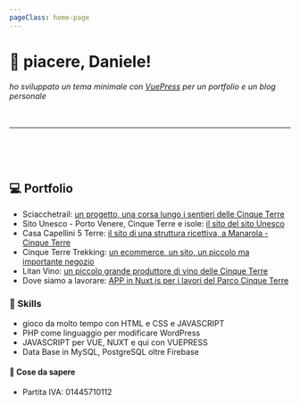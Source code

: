 ```yaml
---
pageClass: home-page
---
```


# :wine_glass: piacere, Daniele!

*ho sviluppato un tema minimale con [VuePress](https://vuepress.vuejs.org/) per un portfolio e un blog personale*
<br><br><br>
***
<br><br><br>  
## :computer: Portfolio

- Sciacchetrail: [un progetto, una corsa lungo i sentieri delle Cinque Terre](https://sciacchetrail.com)
- Sito Unesco - Porto Venere, Cinque Terre e isole: [il sito del sito Unesco](https://www.portovenerecinqueterreisole.com)
- Casa Capellini 5 Terre: [il sito di una struttura ricettiva, a Manarola - Cinque Terre](https://casacapellini-5terre.it)
- Cinque Terre Trekking: [un ecommerce, un sito, un piccolo ma importante negozio](https://www.cinqueterretrekking.com)
- Litan Vino: [un piccolo grande produttore di vino delle Cinque Terre](http://www.litan.it)
- Dove siamo a lavorare: [APP in Nuxt.js per i lavori del Parco Cinque Terre](https://parconuxt.netlify.app)

### :pushpin: Skills
- gioco da molto tempo con HTML e CSS e JAVASCRIPT
- PHP come linguaggio per modificare WordPress
- JAVASCRIPT per VUE, NUXT e qui con VUEPRESS
- Data Base in MySQL, PostgreSQL oltre Firebase

#### :bust_in_silhouette: Cose da sapere
- Partita IVA: 01445710112
  